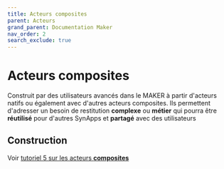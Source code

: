```yaml
---
title: Acteurs composites
parent: Acteurs
grand_parent: Documentation Maker
nav_order: 2
search_exclude: true
---
```


# Acteurs composites

Construit par des utilisateurs avancés dans le MAKER à partir d'acteurs natifs ou également avec d'autres acteurs composites. Ils permettent d'adresser un besoin de restitution **complexe** ou **métier** qui pourra être **réutilisé** pour d'autres SynApps et **partagé** avec des utilisateurs

## Construction

Voir [tutoriel 5 sur les acteurs **composites**](../tutos/tuto05/index.md)
